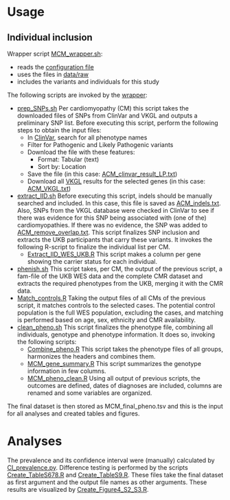 # Usage

## Individual inclusion

Wrapper script [MCM_wrapper.sh](MCM_wrapper.sh):
* reads the [configuration file](../config/config) 
* uses the files in [data/raw](../data/raw) 
* includes the variants and individuals for this study 

The following scripts are invoked by the [wrapper](MCM_wrapper.sh):
* [prep_SNPs.sh](prep_SNPs.sh)
  Per cardiomyopathy (CM) this script takes the downloaded files of SNPs from ClinVar and VKGL and outputs a preliminary SNP list.
    Before executing this script, perform the following steps to obtain the input files:
    * In [ClinVar](https://www.ncbi.nlm.nih.gov/clinvar/), search for all phenotype names
    * Filter for Pathogenic and Likely Pathogenic variants
    * Download the file with these features:
        * Format: Tabular (text)
        * Sort by: Location
    * Save the file (in this case: [ACM_clinvar_result_LP.txt](../data/raw/ACM_clinvar_result_LP.txt))
    * Download all [VKGL](https://vkgl.molgeniscloud.org/menu/main/dataexplorer?entity=vkgl_public_consensus&hideselect=true&mod=data#) results for the selected genes (in this case: [ACM_VKGL.txt](../data/raw/ACM_VKGL.txt))
* [extract_IID.sh](extract_IID.sh)
  Before executing this script, indels should be manually searched and included. In this case, this file is saved as [ACM_indels.txt](../data/raw/ACM_indels.txt). Also, SNPs from the VKGL database were checked in ClinVar to see if there was evidence for this SNP being associated with (one of the) cardiomyopathies. If there was no evidence, the SNP was added to [ACM_remove_overlap.txt](../data/raw/ACM_remove_overlap.txt). This script finalizes SNP inclusion and extracts the UKB participants that carry these variants. It invokes the following R-script to finalize the individual list per CM. 
    * [Extract_IID_WES_UKB.R](Extract_IID_WES_UKB.R)
      This script makes a column per gene showing the carrier status for each individual.
* [phenish.sh](phenish.sh)
  This script takes, per CM, the output of the previous script, a fam-file of the UKB WES data and the complete CMR dataset and extracts the required phenotypes from the UKB, merging it with the CMR data.
* [Match_controls.R](Match_controls.R)
  Taking the output files of all CMs of the previous script, it matches controls to the selected cases. The potential control population is the full WES population, excluding the cases, and matching is performed based on age, sex, ethnicity and CMR availability. 
* [clean_pheno.sh](clean_pheno.sh)
  This script finalizes the phenotype file, combining all individuals, genotype and phenotype information. It does so, invoking the following scripts:
    * [Combine_pheno.R](Combine_pheno.R)
      This script takes the phenotype files of all groups, harmonizes the headers and combines them.
    * [MCM_gene_summary.R](MCM_gene_summary.R)
      This script summarizes the genotype information in few columns.
    * [MCM_pheno_clean.R](MCM_pheno_clean.R)
      Using all output of previous scripts, the outcomes are defined, dates of diagnoses are included, columns are renamed and some variables are organized.

  
The final dataset is then stored as MCM_final_pheno.tsv and this is the input for all analyses and created tables and figures.

# Analyses

The prevalence and its confidence interval were (manually) calculated by [CI_prevalence.py](CI_prevalence.py).
Difference testing is performed by the scripts [Create_TableS678.R](Create_TableS678.R) and [Create_TableS9.R](Create_TableS9.R). These files take the final dataset as first argument and the output file names as other arguments. These results are visualized by [Create_Figure4_S2_S3.R](Create_Figure4_S2_S3.R).
